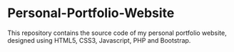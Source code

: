 # Personal-Portfolio-Website
This repository contains the source code of my personal portfolio website, designed using HTML5, CSS3, Javascript, PHP and Bootstrap. 
